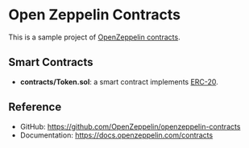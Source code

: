 # Open Zeppelin Contracts

This is a sample project of [OpenZeppelin contracts](https://openzeppelin.com/contracts/).

## Smart Contracts

- **contracts/Token.sol**: a smart contract implements [ERC-20](https://docs.openzeppelin.com/contracts/4.x/erc20).

## Reference

- GitHub: https://github.com/OpenZeppelin/openzeppelin-contracts
- Documentation: https://docs.openzeppelin.com/contracts

